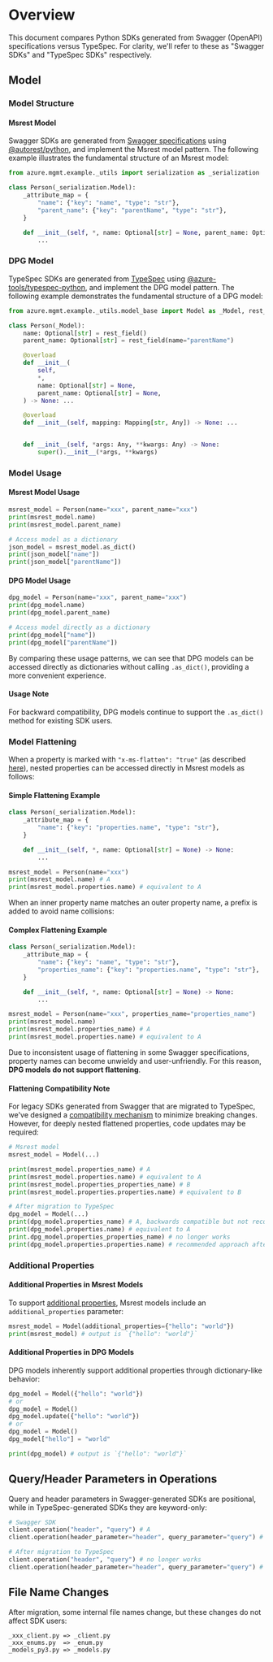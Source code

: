 # Overview

This document compares Python SDKs generated from Swagger (OpenAPI) specifications versus TypeSpec. For clarity, we'll refer to these as "Swagger SDKs" and "TypeSpec SDKs" respectively.

## Model 

### Model Structure

#### Msrest Model

Swagger SDKs are generated from [Swagger specifications](https://github.com/Azure/azure-rest-api-specs/tree/main/specification) using [@autorest/python](https://www.npmjs.com/package/@autorest/python), and implement the Msrest model pattern. The following example illustrates the fundamental structure of an Msrest model:

```python
from azure.mgmt.example._utils import serialization as _serialization

class Person(_serialization.Model):
    _attribute_map = {
        "name": {"key": "name", "type": "str"},
        "parent_name": {"key": "parentName", "type": "str"},
    }

    def __init__(self, *, name: Optional[str] = None, parent_name: Optional[str] = None) -> None:
        ...
```

### DPG Model

TypeSpec SDKs are generated from [TypeSpec](https://github.com/microsoft/typespec/) using [@azure-tools/typespec-python](https://www.npmjs.com/package/@azure-tools/typespec-python), and implement the DPG model pattern. The following example demonstrates the fundamental structure of a DPG model:

```python
from azure.mgmt.example._utils.model_base import Model as _Model, rest_field

class Person(_Model):
    name: Optional[str] = rest_field()
    parent_name: Optional[str] = rest_field(name="parentName")

    @overload
    def __init__(
        self,
        *,
        name: Optional[str] = None,
        parent_name: Optional[str] = None,
    ) -> None: ...

    @overload
    def __init__(self, mapping: Mapping[str, Any]) -> None: ...


    def __init__(self, *args: Any, **kwargs: Any) -> None:
        super().__init__(*args, **kwargs)
```

### Model Usage

#### Msrest Model Usage

```python
msrest_model = Person(name="xxx", parent_name="xxx")
print(msrest_model.name)
print(msrest_model.parent_name)

# Access model as a dictionary
json_model = msrest_model.as_dict()
print(json_model["name"])
print(json_model["parentName"])
```

#### DPG Model Usage

```python
dpg_model = Person(name="xxx", parent_name="xxx")
print(dpg_model.name)
print(dpg_model.parent_name)

# Access model directly as a dictionary
print(dpg_model["name"])
print(dpg_model["parentName"])
```

By comparing these usage patterns, we can see that DPG models can be accessed directly as dictionaries without calling `.as_dict()`, providing a more convenient experience.

#### Usage Note

For backward compatibility, DPG models continue to support the `.as_dict()` method for existing SDK users.

### Model Flattening

When a property is marked with `"x-ms-flatten": "true"` (as described [here](https://azure.github.io/autorest/extensions/#x-ms-client-flatten)), nested properties can be accessed directly in Msrest models as follows:

#### Simple Flattening Example

```python
class Person(_serialization.Model):
    _attribute_map = {
        "name": {"key": "properties.name", "type": "str"},
    }

    def __init__(self, *, name: Optional[str] = None) -> None:
        ...

msrest_model = Person(name="xxx")
print(msrest_model.name) # A
print(msrest_model.properties.name) # equivalent to A
``` 

When an inner property name matches an outer property name, a prefix is added to avoid name collisions:

#### Complex Flattening Example

```python
class Person(_serialization.Model):
    _attribute_map = {
        "name": {"key": "name", "type": "str"},
        "properties_name": {"key": "properties.name", "type": "str"},
    }

    def __init__(self, *, name: Optional[str] = None) -> None:
        ...

msrest_model = Person(name="xxx", properties_name="properties_name")
print(msrest_model.name)
print(msrest_model.properties_name) # A
print(msrest_model.properties.name) # equivalent to A
```

Due to inconsistent usage of flattening in some Swagger specifications, property names can become unwieldy and user-unfriendly. For this reason, **DPG models do not support flattening**.

#### Flattening Compatibility Note

For legacy SDKs generated from Swagger that are migrated to TypeSpec, we've designed a [compatibility mechanism](https://azure.github.io/typespec-azure/docs/howtos/generate-client-libraries/07types/#flattening) to minimize breaking changes. However, for deeply nested flattened properties, code updates may be required:

```python
# Msrest model
msrest_model = Model(...)

print(msrest_model.properties_name) # A
print(msrest_model.properties.name) # equivalent to A
print(msrest_model.properties_properties_name) # B
print(msrest_model.properties.properties.name) # equivalent to B

# After migration to TypeSpec
dpg_model = Model(...)
print(dpg_model.properties_name) # A, backwards compatible but not recommended
print(dpg_model.properties.name) # equivalent to A
print.dpg_model.properties_properties_name) # no longer works
print(dpg_model.properties.properties.name) # recommended approach after migration
```

### Additional Properties

#### Additional Properties in Msrest Models
To support [additional properties](https://www.apimatic.io/openapi/additionalproperties), Msrest models include an `additional_properties` parameter:

```python
msrest_model = Model(additional_properties={"hello": "world"})
print(msrest_model) # output is `{"hello": "world"}`
```

#### Additional Properties in DPG Models
DPG models inherently support additional properties through dictionary-like behavior:

```python
dpg_model = Model({"hello": "world"})
# or
dpg_model = Model()
dpg_model.update({"hello": "world"})
# or 
dpg_model = Model()
dpg_model["hello"] = "world"

print(dpg_model) # output is `{"hello": "world"}`
```

## Query/Header Parameters in Operations

Query and header parameters in Swagger-generated SDKs are positional, while in TypeSpec-generated SDKs they are keyword-only:

```python
# Swagger SDK
client.operation("header", "query") # A
client.operation(header_parameter="header", query_parameter="query") # equivalent to A

# After migration to TypeSpec
client.operation("header", "query") # no longer works
client.operation(header_parameter="header", query_parameter="query") # correct approach
```

## File Name Changes
After migration, some internal file names change, but these changes do not affect SDK users:

```
_xxx_client.py => _client.py
_xxx_enums.py  => _enum.py
_models_py3.py => _models.py
```
